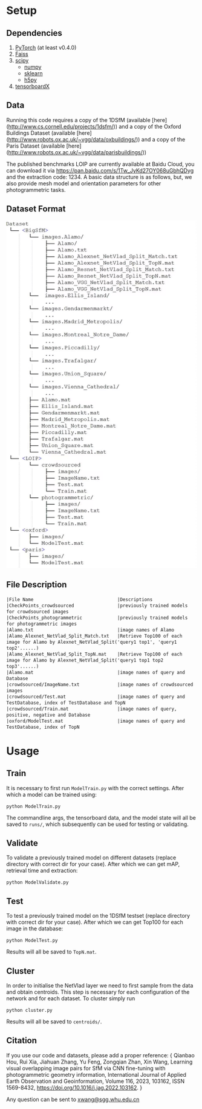 # Setup

## Dependencies

1. [PyTorch](https://pytorch.org/get-started/locally/) (at least v0.4.0)
2. [Faiss](https://github.com/facebookresearch/faiss)
3. [scipy](https://www.scipy.org/)
    - [numpy](http://www.numpy.org/)
    - [sklearn](https://scikit-learn.org/stable/)
    - [h5py](https://www.h5py.org/)
4. [tensorboardX](https://github.com/lanpa/tensorboardX)

## Data

Running this code requires a copy of the 1DSfM (available [here] (http://www.cs.cornell.edu/projects/1dsfm/))
and a copy of the Oxford Buildings Dataset (available [here] (http://www.robots.ox.ac.uk/~vgg/data/oxbuildings/)) 
and a copy of the Paris Dataset (available [here] (http://www.robots.ox.ac.uk/~vgg/data/parisbuildings/))

The published benchmarks LOIP are currently available at Baidu Cloud, you can download it via https://pan.baidu.com/s/1Tw_JyKd27OY068uGbhQDyg and the extraction code: 1234.
A basic data structure is as follows, but, we also provide mesh model and orientation parameters for other photogrammetric tasks.

## Dataset Format
![image](https://github.com/xwangSGG/LOIP/blob/main/Directory%20structure.jpg)
	   
## File Description
	|File Name                               |Descriptions
	|CheckPoints_crowdsourced                |previously trained models for crowdsourced images
	|CheckPoints_photogrammetric             |previously trained models for photogrammetric images
	|Alamo.txt                               |image names of Alamo
	|Alamo_Alexnet_NetVlad_Split_Match.txt   |Retrieve Top100 of each image for Alamo by Alexnet_NetVlad_Split('query1 top1', 'query1 top2'......)
	|Alamo_Alexnet_NetVlad_Split_TopN.mat    |Retrieve Top100 of each image for Alamo by Alexnet_NetVlad_Split('query1 top1 top2 top3'......)
	|Alamo.mat                               |image names of query and Database
	|crowdsourced/ImageName.txt              |image names of crowdsourced images
	|crowdsourced/Test.mat                   |image names of query and TestDatabase, index of TestDatabase and TopN
	|crowdsourced/Train.mat                  |image names of query, positive, negative and Database
	|oxford/ModelTest.mat                    |image names of query and TestDatabase, index of TopN

# Usage

## Train

It is necessary to first run `ModelTrain.py` with the correct settings. After which a model can be trained using:

    python ModelTrain.py

The commandline args, the tensorboard data, and the model state will all be saved to `runs/`, which subsequently can be used for testing or validating.


## Validate

To validate a previously trained model on different datasets (replace directory with correct dir for your case). After which we can get mAP, retrieval time and extraction:

    python ModelValidate.py
	

## Test

To test a previously trained model on the 1DSfM testset (replace directory with correct dir for your case). After which we can get Top100 for each image in the database:

    python ModelTest.py

Results will all be saved to `TopN.mat`.


## Cluster

In order to initialise the NetVlad layer we need to first sample from the data and obtain centroids. This step is
necessary for each configuration of the network and for each dataset. To cluster simply run

    python cluster.py
	
Results will all be saved to `centroids/`.

## Citation
If you use our code and datasets, please add a proper reference: 
{
Qianbao Hou, Rui Xia, Jiahuan Zhang, Yu Feng, Zongqian Zhan, Xin Wang,
Learning visual overlapping image pairs for SfM via CNN fine-tuning with photogrammetric geometry information,
International Journal of Applied Earth Observation and Geoinformation,
Volume 116,
2023,
103162,
ISSN 1569-8432,
https://doi.org/10.1016/j.jag.2022.103162.
}

Any question can be sent to xwang@sgg.whu.edu.cn
